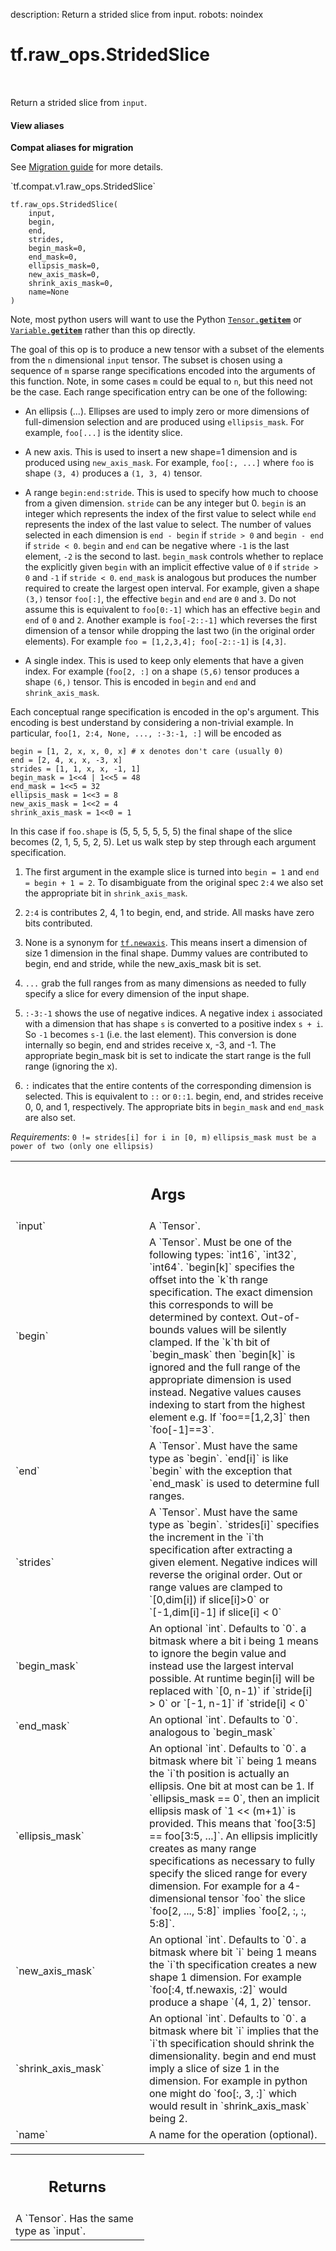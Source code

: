 description: Return a strided slice from input.
robots: noindex

# tf.raw_ops.StridedSlice

<!-- Insert buttons and diff -->

<table class="tfo-notebook-buttons tfo-api nocontent" align="left">

</table>



Return a strided slice from `input`.


<section class="expandable">
  <h4 class="showalways">View aliases</h4>
  <p>
<b>Compat aliases for migration</b>
<p>See
<a href="https://www.tensorflow.org/guide/migrate">Migration guide</a> for
more details.</p>
<p>`tf.compat.v1.raw_ops.StridedSlice`</p>
</p>
</section>

<pre class="devsite-click-to-copy prettyprint lang-py tfo-signature-link">
<code>tf.raw_ops.StridedSlice(
    input,
    begin,
    end,
    strides,
    begin_mask=0,
    end_mask=0,
    ellipsis_mask=0,
    new_axis_mask=0,
    shrink_axis_mask=0,
    name=None
)
</code></pre>



<!-- Placeholder for "Used in" -->

Note, most python users will want to use the Python <a href="../../tf/Tensor.md#__getitem__"><code>Tensor.__getitem__</code></a>
or <a href="../../tf/Variable.md#__getitem__"><code>Variable.__getitem__</code></a> rather than this op directly.

The goal of this op is to produce a new tensor with a subset of
the elements from the `n` dimensional `input` tensor. The subset is chosen using
a sequence of `m` sparse range specifications encoded into the arguments
of this function. Note, in some cases
`m` could be equal to `n`, but this need not be the case. Each
range specification entry can be one of the following:

- An ellipsis (...). Ellipses are used to imply zero or more
  dimensions of full-dimension selection and are produced using
  `ellipsis_mask`. For example, `foo[...]` is the identity slice.

- A new axis. This is used to insert a new shape=1 dimension and is
  produced using `new_axis_mask`. For example, `foo[:, ...]` where
  `foo` is shape `(3, 4)` produces a `(1, 3, 4)` tensor.


- A range `begin:end:stride`. This is used to specify how much to choose from
  a given dimension. `stride` can be any integer but 0.  `begin` is an integer
  which represents the index of the first value to select while `end` represents
  the index of the last value to select. The number of values selected in each
  dimension is `end - begin` if `stride > 0` and `begin - end` if `stride < 0`.
  `begin` and `end` can be negative where `-1` is the last element, `-2` is
  the second to last. `begin_mask` controls whether to replace the explicitly
  given `begin` with an implicit effective value of `0` if `stride > 0` and
  `-1` if `stride < 0`. `end_mask` is analogous but produces the number
  required to create the largest open interval. For example, given a shape
  `(3,)` tensor `foo[:]`, the effective `begin` and `end` are `0` and `3`. Do
  not assume this is equivalent to `foo[0:-1]` which has an effective `begin`
  and `end` of `0` and `2`. Another example is `foo[-2::-1]` which reverses the
  first dimension of a tensor while dropping the last two (in the original
  order elements). For example `foo = [1,2,3,4]; foo[-2::-1]` is `[4,3]`.

- A single index. This is used to keep only elements that have a given
  index. For example (`foo[2, :]` on a shape `(5,6)` tensor produces a
  shape `(6,)` tensor. This is encoded in `begin` and `end` and
  `shrink_axis_mask`.

Each conceptual range specification is encoded in the op's argument. This
encoding is best understand by considering a non-trivial example. In
particular,
`foo[1, 2:4, None, ..., :-3:-1, :]` will be encoded as

```
begin = [1, 2, x, x, 0, x] # x denotes don't care (usually 0)
end = [2, 4, x, x, -3, x]
strides = [1, 1, x, x, -1, 1]
begin_mask = 1<<4 | 1<<5 = 48
end_mask = 1<<5 = 32
ellipsis_mask = 1<<3 = 8
new_axis_mask = 1<<2 = 4
shrink_axis_mask = 1<<0 = 1
```

In this case if `foo.shape` is (5, 5, 5, 5, 5, 5) the final shape of
the slice becomes (2, 1, 5, 5, 2, 5).
Let us walk step by step through each argument specification.

1.  The first argument in the example slice is turned into `begin = 1` and
`end = begin + 1 = 2`. To disambiguate from the original spec `2:4` we
also set the appropriate bit in `shrink_axis_mask`.

2. `2:4` is contributes 2, 4, 1 to begin, end, and stride. All masks have
zero bits contributed.

3. None is a synonym for <a href="../../tf.md#newaxis"><code>tf.newaxis</code></a>. This means insert a dimension of size 1
dimension in the final shape. Dummy values are contributed to begin,
end and stride, while the new_axis_mask bit is set.

4. `...` grab the full ranges from as many dimensions as needed to
fully specify a slice for every dimension of the input shape.

5. `:-3:-1` shows the use of negative indices. A negative index `i` associated
with a dimension that has shape `s` is converted to a positive index
`s + i`. So `-1` becomes `s-1` (i.e. the last element). This conversion
is done internally so begin, end and strides receive x, -3, and -1.
The appropriate begin_mask bit is set to indicate the start range is the
full range (ignoring the x).

6. `:` indicates that the entire contents of the corresponding dimension
is selected. This is equivalent to `::` or `0::1`. begin, end, and strides
receive 0, 0, and 1, respectively. The appropriate bits in `begin_mask` and
`end_mask` are also set.

*Requirements*:
  `0 != strides[i] for i in [0, m)`
  `ellipsis_mask must be a power of two (only one ellipsis)`

<!-- Tabular view -->
 <table class="responsive fixed orange">
<colgroup><col width="214px"><col></colgroup>
<tr><th colspan="2"><h2 class="add-link">Args</h2></th></tr>

<tr>
<td>
`input`<a id="input"></a>
</td>
<td>
A `Tensor`.
</td>
</tr><tr>
<td>
`begin`<a id="begin"></a>
</td>
<td>
A `Tensor`. Must be one of the following types: `int16`, `int32`, `int64`.
`begin[k]` specifies the offset into the `k`th range specification.
The exact dimension this corresponds to will be determined by context.
Out-of-bounds values will be silently clamped. If the `k`th bit of
`begin_mask` then `begin[k]` is ignored and the full range of the
appropriate dimension is used instead. Negative values causes indexing
to start from the highest element e.g. If `foo==[1,2,3]` then `foo[-1]==3`.
</td>
</tr><tr>
<td>
`end`<a id="end"></a>
</td>
<td>
A `Tensor`. Must have the same type as `begin`.
`end[i]` is like `begin` with the exception that `end_mask` is
used to determine full ranges.
</td>
</tr><tr>
<td>
`strides`<a id="strides"></a>
</td>
<td>
A `Tensor`. Must have the same type as `begin`.
`strides[i]` specifies the increment in the `i`th specification
after extracting a given element. Negative indices will reverse
the original order. Out or range values are
clamped to `[0,dim[i]) if slice[i]>0` or `[-1,dim[i]-1] if slice[i] < 0`
</td>
</tr><tr>
<td>
`begin_mask`<a id="begin_mask"></a>
</td>
<td>
An optional `int`. Defaults to `0`.
a bitmask where a bit i being 1 means to ignore the begin
value and instead use the largest interval possible. At runtime
begin[i] will be replaced with `[0, n-1)` if `stride[i] > 0` or
`[-1, n-1]` if `stride[i] < 0`
</td>
</tr><tr>
<td>
`end_mask`<a id="end_mask"></a>
</td>
<td>
An optional `int`. Defaults to `0`. analogous to `begin_mask`
</td>
</tr><tr>
<td>
`ellipsis_mask`<a id="ellipsis_mask"></a>
</td>
<td>
An optional `int`. Defaults to `0`.
a bitmask where bit `i` being 1 means the `i`th
position is actually an ellipsis. One bit at most can be 1.
If `ellipsis_mask == 0`, then an implicit ellipsis mask of `1 << (m+1)`
is provided. This means that `foo[3:5] == foo[3:5, ...]`. An ellipsis
implicitly creates as many range specifications as necessary to fully
specify the sliced range for every dimension. For example for a 4-dimensional
tensor `foo` the slice `foo[2, ..., 5:8]` implies `foo[2, :, :, 5:8]`.
</td>
</tr><tr>
<td>
`new_axis_mask`<a id="new_axis_mask"></a>
</td>
<td>
An optional `int`. Defaults to `0`.
a bitmask where bit `i` being 1 means the `i`th
specification creates a new shape 1 dimension. For example
`foo[:4, tf.newaxis, :2]` would produce a shape `(4, 1, 2)` tensor.
</td>
</tr><tr>
<td>
`shrink_axis_mask`<a id="shrink_axis_mask"></a>
</td>
<td>
An optional `int`. Defaults to `0`.
a bitmask where bit `i` implies that the `i`th
specification should shrink the dimensionality. begin and end
must imply a slice of size 1 in the dimension. For example in
python one might do `foo[:, 3, :]` which would result in
`shrink_axis_mask` being 2.
</td>
</tr><tr>
<td>
`name`<a id="name"></a>
</td>
<td>
A name for the operation (optional).
</td>
</tr>
</table>



<!-- Tabular view -->
 <table class="responsive fixed orange">
<colgroup><col width="214px"><col></colgroup>
<tr><th colspan="2"><h2 class="add-link">Returns</h2></th></tr>
<tr class="alt">
<td colspan="2">
A `Tensor`. Has the same type as `input`.
</td>
</tr>

</table>

